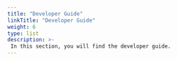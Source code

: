 ```yaml
---
title: "Developer Guide"
linkTitle: "Developer Guide"
weight: 6
type: list
description: >-
 In this section, you will find the developer guide.
---
```

